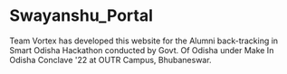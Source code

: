 # Swayanshu_Portal
Team Vortex has developed this website for the Alumni back-tracking in Smart Odisha Hackathon conducted by Govt. Of Odisha under Make In Odisha Conclave '22 at OUTR Campus, Bhubaneswar.

